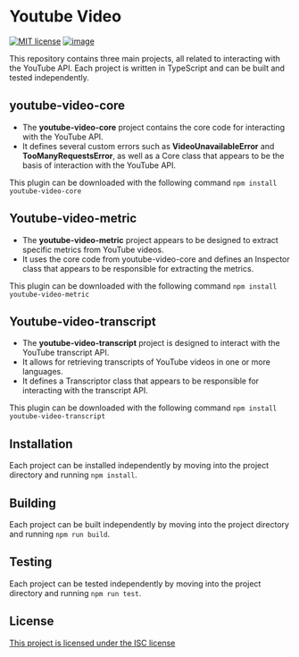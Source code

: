 # Youtube Video
[![MIT license](http://img.shields.io/badge/license-MIT-brightgreen.svg?style=flat)](http://opensource.org/licenses/MIT) [![image](https://shields.io/badge/TypeScript-3178C6?logo=TypeScript&logoColor=FFF&style=flat-square)](https://pypi.org/project/youtube-transcript-api/) 


This repository contains three main projects, all related to interacting with the YouTube API. Each project is written in TypeScript and can be built and tested independently.

## youtube-video-core
- The **youtube-video-core** project contains the core code for interacting with the YouTube API. 
- It defines several custom errors such as **VideoUnavailableError** and **TooManyRequestsError**, as well as a Core class that appears to be the basis of interaction with the YouTube API.

This plugin can be downloaded with the following command
`` npm install youtube-video-core ``

## Youtube-video-metric
- The **youtube-video-metric** project appears to be designed to extract specific metrics from YouTube videos.
 - It uses the core code from youtube-video-core and defines an Inspector class that appears to be responsible for extracting the metrics.

 This plugin can be downloaded with the following command
`` npm install youtube-video-metric ``

## Youtube-video-transcript
- The **youtube-video-transcript** project is designed to
interact with the YouTube transcript API. 
- It allows for retrieving transcripts of YouTube videos in one or more languages. 
- It defines a Transcriptor class that appears to be responsible for interacting with the transcript API.

This plugin can be downloaded with the following command
`` npm install youtube-video-transcript ``

## Installation
Each project can be installed independently by moving into the project directory and running ``npm install``.

## Building
Each project can be built independently by moving into the project directory and running ``npm run build``.

## Testing
Each project can be tested independently by moving into the project directory and running ``npm run test``.

## License
[This project is licensed under the ISC license](license.md) 